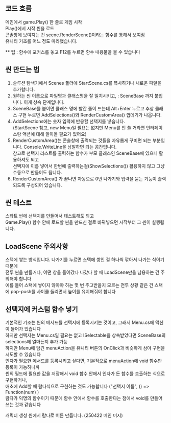 ## 코드 흐름
메인에서 game.Play() 한 줄로 게임 시작<br/>
Play()에서 시작 씬을 로드<br/>
콘솔창에 보여지는 건 scene.RenderScene()이라는 함수를 통해서 보여짐<br/>
유니티 기조를 어느 정도 따라했습니다.<br/>

** 팁 : 함수에 포커스를 놓고 F12를 누르면 함수 내용물을 볼 수 있습니다

## 씬 만드는 법
1. 솔루션 탐색기에서 Scenes 폴더에 StartScene.cs를 복사하거나 새로운 파일을 추가합니다.
2. 원하는 씬 이름으로 파일명과 클래스명을 잘 일치시키고, : SceneBase 까지 붙입니다. 이게 상속 단계입니다.
3. SceneBase를 붙이면 클래스 명에 빨간 줄이 뜨는데 Alt+Enter 누르고 추상 클래스 구현 누르면
AddSelections()와 RenderCustomArea() 껍데기가 나옵니다.
4. AddSelections에는 숫자 입력에 반응할 선택지를 넣습니다. <br/>(StartScene 참고, new Menu일 필요는 없지만 Menu를 안 쓸 거라면 인터페이스랑 액션에 대해 알아볼 필요가 있어요)
5. RenderCustomArea()는 콘솔창에 출력되는 것들을 자유롭게 꾸미면 되는 부분입니다. Console.WriteLine을 남발하면 되는 공간입니다.<br/>
   참고로 선택지 리스트를 출력하는 함수가 부모 클래스인 SceneBase에 있으니 활용하셔도 되고<br/>
   선택지에 이름 넣어서 한번에 출력하는걸(ShowSelections()) 활용하지 않고 그냥 수동으로 만들어도 됩니다.
6. RenderCustomArea() 가 끝나면 자동으로 0번 나가기와 입력을 묻는 기능이 출력되도록 구성되어 있습니다.

## 씬 테스트
스타트 씬에 선택지를 만들어서 테스트해도 되고<br/>
Game.Play() 함수 안에 로드할 씬을 만드신 걸로 바꿔넣으면 시작부터 그 씬이 실행됩니다. 

## LoadScene 주의사항
스택에 쌓는 방식입니다. 나가기를 누르면 스택에 쌓인 걸 하나씩 깎아서 나가는 식이기 때문에<br/>
전투 씬을 만들거나, 어떤 창을 들어갔다 나갔다 할 때 LoadScene만을 남용하는 건 주의해야 합니다<br/>
예를 들어 스택에 쌓이지 않아야 하는 몇 번 주고받을지 모르는 전투 상황 같은 건 스택에 pop-push를 사이클 돌리면서 높이를 유지해줘야 합니다

## 선택지에 커스텀 함수 넣기
기본적인 기조는 씬의 메서드를 선택지에 등록시키는 것이고, 그래서 Menu.cs에 액션이 들어가 있습니다<br/>
하지만 선택지는 Menu.cs일 필요는 없고 ISelectable을 상속받았다면 SceneBase의 selections에 얼마든지 추가 가능<br/>
하지만 Menu에 담긴 menuAction을 유니티 버튼의 OnClick과 비슷하게 삼아 구현을 시도할 수 있습니다<br/>
인자가 필요한 메서드를 등록시키고 싶다면, 기본적으로 menuAction에 void 함수만 등록이 가능하니까<br/>
씬의 필드에 필요한 값을 저장해서 void 함수 안에서 인자가 든 함수를 호출하는 식으로 구현하거나,<br/>
애초에 Add할 때 람다식으로 구현하는 것도 가능합니다 ("선택지 이름", () => Function(num) )<br/>
람다가 익명의 함수이기 때문에 함수 안에서 함수를 호출한다는 점에서 void를 만들어 쓰는 것과 같습니다

캐릭터 생성 씬에서 람다로 버튼 만듭니다. (250422 메인 머지)
